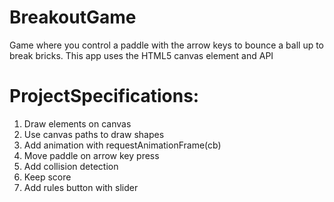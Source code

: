 # BreakoutGame
Game where you control a paddle with the arrow keys to bounce a ball up to break bricks. This app uses the HTML5 canvas element and API

# ProjectSpecifications:
1) Draw elements on canvas
2) Use canvas paths to draw shapes
3) Add animation with requestAnimationFrame(cb)
4) Move paddle on arrow key press
5) Add collision detection
6) Keep score
7) Add rules button with slider
